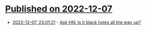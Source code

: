# [Published on 2022-12-07](index.md)

* [2022-12-07, 23:01:21](https://news.ycombinator.com/item?id=33901624) - [Ask HN: Is it black holes all the way up?](https://news.ycombinator.com/item?id=33901624)
